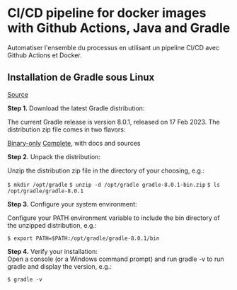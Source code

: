 # CI/CD pipeline for docker images with Github Actions, Java and Gradle  

Automatiser l'ensemble du processus en utilisant un pipeline CI/CD avec Github Actions et Docker.  

## Installation de Gradle sous Linux
[Source]('https://gradle.org/install/')

**Step 1.** Download the latest Gradle distribution:  

The current Gradle release is version 8.0.1, released on 17 Feb 2023. The distribution zip file comes in two flavors:

[Binary-only]('https://gradle.org/next-steps/?version=8.0.1&format=bin')
[Complete]('https://gradle.org/next-steps/?version=8.0.1&format=all'), with docs and sources

**Step 2.** Unpack the distribution: 

Unzip the distribution zip file in the directory of your choosing, e.g.:

```$ mkdir /opt/gradle```
```$ unzip -d /opt/gradle gradle-8.0.1-bin.zip``` 
```$ ls /opt/gradle/gradle-8.0.1```


**Step 3.** Configure your system environment: 

Configure your PATH environment variable to include the bin directory of the unzipped distribution, e.g.:

```$ export PATH=$PATH:/opt/gradle/gradle-8.0.1/bin```

**Step 4.** Verify your installation:  
Open a console (or a Windows command prompt) and run gradle -v to run gradle and display the version, e.g.:

```$ gradle -v```
